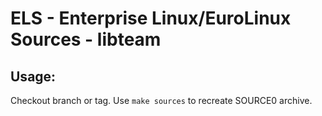 # ELS - Enterprise Linux/EuroLinux Sources - libteam
 
## Usage:
  Checkout branch or tag. Use `make sources` to recreate  SOURCE0 archive.
